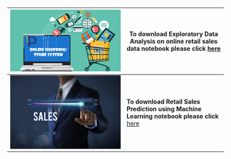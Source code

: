
|![enter image description here](https://github.com/sachinvarshney2609/EDA-Project/blob/main/onlinestore.png?raw=true?)  |To download Exploratory Data Analysis on online retail sales data notebook  please click [here](https://github.com/sachinvarshney2609/Project/blob/main/Retail%20sales%20prediction%20using%20machine%20learning/Retail%20sales%20prediction%20using%20ML.ipynb) |
|--|--|
|![enter image description here](https://github.com/sachinvarshney2609/EDA-Project/blob/main/How-to-Set-Sales-Goals-in-7-Steps.png?raw=true?)  |**To download Retail Sales Prediction using Machine Learning notebook please click** [here](https://github.com/sachinvarshney2609/Project/blob/main/Retail%20sales%20prediction%20using%20machine%20learning/Retail%20sales%20prediction%20using%20ML.ipynb) |
